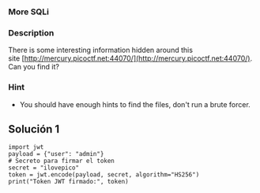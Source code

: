 ### More SQLi
### Description 

There is some interesting information hidden around this site [http://mercury.picoctf.net:44070/](http://mercury.picoctf.net:44070/). Can you find it?
### Hint

-  You should have enough hints to find the files, don't run a brute forcer.

## Solución  1
```
import jwt
payload = {"user": "admin"}
# Secreto para firmar el token
secret = "ilovepico"
token = jwt.encode(payload, secret, algorithm="HS256")
print("Token JWT firmado:", token)
```